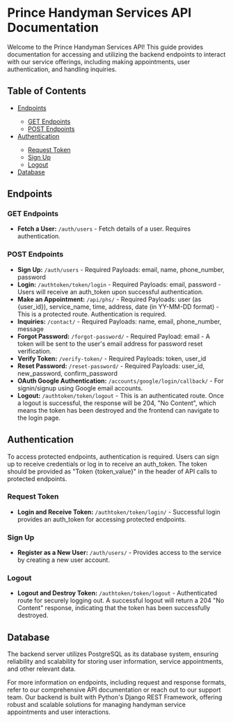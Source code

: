 <h1>Prince Handyman Services API Documentation</h1>
<p>Welcome to the Prince Handyman Services API! This guide provides documentation for accessing and utilizing the backend endpoints to interact with our service offerings, including making appointments, user authentication, and handling inquiries.</p>
<h2>Table of Contents</h2>
<ul>
    <li><a href="#endpoints">Endpoints</a></li>
    <ul>
        <li><a href="#get-endpoints">GET Endpoints</a></li>
        <li><a href="#post-endpoints">POST Endpoints</a></li>
    </ul>
    <li><a href="#authentication">Authentication</a></li>
    <ul>
        <li><a href="#request-token">Request Token</a></li>
        <li><a href="#sign-up">Sign Up</a></li>
        <li><a href="#logout">Logout</a></li>
    </ul>
    <li><a href="#database">Database</a></li>
</ul>
<h2 id="endpoints">Endpoints</h2>
<h3 id="get-endpoints">GET Endpoints</h3>
<ul>
    <li><strong>Fetch a User:</strong> <code>/auth/users</code> - Fetch details of a user. Requires authentication.</li>
</ul>
<h3 id="post-endpoints">POST Endpoints</h3>
<ul>
    <li><strong>Sign Up:</strong> <code>/auth/users</code> - Required Payloads: email, name, phone_number, password</li>
    <li><strong>Login:</strong> <code>/authtoken/token/login</code> - Required Payloads: email, password - Users will receive an auth_token upon successful authentication.</li>
    <li><strong>Make an Appointment:</strong> <code>/api/phs/</code> - Required Payloads: user (as {user_id}), service_name, time, address, date (in YY-MM-DD format) - This is a protected route. Authentication is required.</li>
    <li><strong>Inquiries:</strong> <code>/contact/</code> - Required Payloads: name, email, phone_number, message</li>
    <li><strong>Forgot Password:</strong> <code>/forgot-password/</code> - Required Payload: email - A token will be sent to the user's email address for password reset verification.</li>
    <li><strong>Verify Token:</strong> <code>/verify-token/</code> - Required Payloads: token, user_id</li>
    <li><strong>Reset Password:</strong> <code>/reset-password/</code> - Required Payloads: user_id, new_password, confirm_password</li>
    <li><strong>OAuth Google Authentication:</strong> <code>/accounts/google/login/callback/</code> - For signin/signup using Google email accounts.</li>
    <li><strong>Logout:</strong> <code>/authtoken/token/logout</code> - This is an authenticated route. Once a logout is successful, the response will be 204, "No Content", which means the token has been destroyed and the frontend can navigate to the login page.</li>
</ul>
<h2 id="authentication">Authentication</h2>
<p>To access protected endpoints, authentication is required. Users can sign up to receive credentials or log in to receive an auth_token. The token should be provided as "Token {token_value}" in the header of API calls to protected endpoints.</p>
<h3 id="request-token">Request Token</h3>
<ul>
    <li><strong>Login and Receive Token:</strong> <code>/authtoken/token/login/</code> - Successful login provides an auth_token for accessing protected endpoints.</li>
</ul>
<h3 id="sign-up">Sign Up</h3>
<ul>
    <li><strong>Register as a New User:</strong> <code>/auth/users/</code> - Provides access to the service by creating a new user account.</li>
</ul>
<h3 id="logout">Logout</h3>
<ul>
    <li><strong>Logout and Destroy Token:</strong> <code>/authtoken/token/logout</code> - Authenticated route for securely logging out. A successful logout will return a 204 "No Content" response, indicating that the token has been successfully destroyed.</li>
</ul>
<h2 id="database">Database</h2>
<p>The backend server utilizes PostgreSQL as its database system, ensuring reliability and scalability for storing user information, service appointments, and other relevant data.</p>
<p>For more information on endpoints, including request and response formats, refer to our comprehensive API documentation or reach out to our support team. Our backend is built with Python's Django REST Framework, offering robust and scalable solutions for managing handyman service appointments and user interactions.</p>


